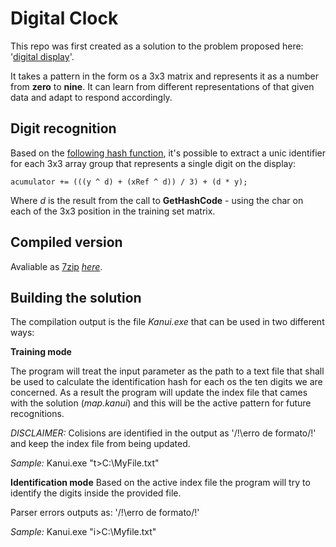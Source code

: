 Digital Clock
=====

This repo was first created as a solution to the problem proposed here: '[digital display](https://github.com/Kanui/QueroSerKanui/tree/master/testes/digital-display)'. 

It takes a pattern in the form os a 3x3 matrix and represents it as a number from **zero** to **nine**. It can learn from different representations of that given data and adapt to respond accordingly. 

Digit recognition
------

Based on the [following hash function](https://github.com/felipegtx/Kanui/blob/master/Projeto/Kanui/Parsers/DataParserResult.cs#L186), it's possible to extract a unic identifier for each 3x3 array group that represents a single digit on the display:

`acumulator += (((y ^ d) + (xRef ^ d)) / 3) + (d * y);`

Where *d* is the result from the call to **GetHashCode** - using the char on each of the 3x3 position in the training set matrix.

Compiled version
------
Avaliable as [7zip](http://www.7-zip.org/) [*here*](https://github.com/felipegtx/Kanui/raw/master/Release.7z).

Building the solution
------
The compilation output is the file *Kanui.exe* that can be used in two different ways:

**Training mode**

The program will treat the input parameter as the path to a text file that shall be used to calculate the identification hash for each os the ten digits we are concerned. As a result the program will update  the index file that cames with the solution (*map.kanui*) and this will be the active pattern for future recognitions.

*DISCLAIMER:* Colisions are identified in the output as '/!\\erro de formato/!\' and keep the index file from being updated.

*Sample:* Kanui.exe "t>C:\\MyFile.txt"

**Identification mode**
Based on the active index file the program will try to identify the digits inside the provided file.

Parser errors outputs as: '/!\\erro de formato/!\'

*Sample:* Kanui.exe "i>C:\\Myfile.txt"


